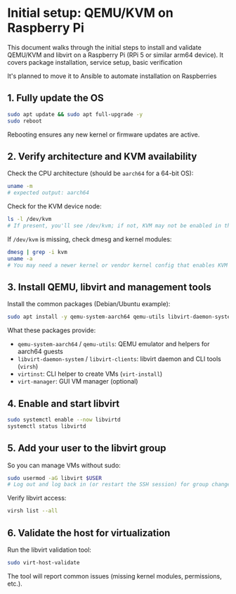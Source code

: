 # Initial setup: QEMU/KVM on Raspberry Pi
This document walks through the initial steps to install and validate QEMU/KVM and libvirt on a Raspberry Pi (RPi 5 or similar arm64 device). It covers package installation, service setup, basic verification

It's planned to move it to Ansible to automate installation on Raspberries

## 1. Fully update the OS
```bash
sudo apt update && sudo apt full-upgrade -y
sudo reboot
```
Rebooting ensures any new kernel or firmware updates are active.

## 2. Verify architecture and KVM availability
Check the CPU architecture (should be `aarch64` for a 64-bit OS):
```bash
uname -m
# expected output: aarch64
```
Check for the KVM device node:
```bash
ls -l /dev/kvm
# If present, you'll see /dev/kvm; if not, KVM may not be enabled in the kernel or the kernel lacks KVM support
```
If `/dev/kvm` is missing, check dmesg and kernel modules:
```bash
dmesg | grep -i kvm
uname -a
# You may need a newer kernel or vendor kernel config that enables KVM on your board.
```

## 3. Install QEMU, libvirt and management tools
Install the common packages (Debian/Ubuntu example):
```bash
sudo apt install -y qemu-system-aarch64 qemu-utils libvirt-daemon-system libvirt-clients virtinst virt-manager
```
What these packages provide:
- `qemu-system-aarch64` / `qemu-utils`: QEMU emulator and helpers for aarch64 guests
- `libvirt-daemon-system` / `libvirt-clients`: libvirt daemon and CLI tools (`virsh`)
- `virtinst`: CLI helper to create VMs (`virt-install`)
- `virt-manager`: GUI VM manager (optional)

## 4. Enable and start libvirt
```bash
sudo systemctl enable --now libvirtd
systemctl status libvirtd
```

## 5. Add your user to the libvirt group
So you can manage VMs without sudo:
```bash
sudo usermod -aG libvirt $USER
# Log out and log back in (or restart the SSH session) for group changes to take effect
```
Verify libvirt access:
```bash
virsh list --all
```

## 6. Validate the host for virtualization
Run the libvirt validation tool:
```bash
sudo virt-host-validate
```
The tool will report common issues (missing kernel modules, permissions, etc.).